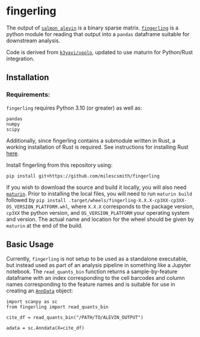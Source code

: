 # fingerling

The output of [`salmon alevin`](https://github.com/COMBINE-lab/salmon) is a binary sparse matrix.  [`fingerling`](https://en.wikipedia.org/wiki/Juvenile_fish) is a python module for reading that output into a `pandas` dataframe suitable for downstream analysis.

Code is derived from [`k3yavi/vpolo`](https://github.com/k3yavi/vpolo), updated to use maturin for Python/Rust integration.

## Installation

### Requirements:

`fingerling` requires Python 3.10 (or greater) as well as:
```
pandas
numpy
scipy
```

Additionally, since fingerling contains a submodule written in Rust, a working installation of Rust is required. See instructions for installing Rust [here](https://www.rust-lang.org/tools/install).

Install fingerling from this repository using:
```
pip install git+https://github.com/milescsmith/fingerling
```

If you wish to download the source and build it locally, you will also need [`maturin`](https://www.maturin.rs/). Prior to installing the local files, you will need to run `maturin build` followed by `pip install .target/wheels/fingerling-X.X.X-cp3XX-cp3XX-OS_VERSION_PLATFORM.whl`, where `X.X.X` corresponds to the package version, `cp3XX` the python version, and `OS_VERSION_PLATFORM` your operating system and version.  The actual name and location for the wheel should be given by `maturin` at the end of the build.

## Basic Usage

Currently, `fingerling` is not setup to be used as a standalone executable, but instead used as part of an analysis pipeline in something like a Jupyter notebook.  The `read_quants_bin` function returns a sample-by-feature dataframe with an index corresponding to the cell barcodes and column names corresponding to the feature names and is suitable for use in creating an [`AnnData`](https://anndata.readthedocs.io/en/latest/) object:

```
import scanpy as sc
from fingerling import read_quants_bin

cite_df = read_quants_bin("/PATH/TO/ALEVIN_OUTPUT")

adata = sc.Anndata(X=cite_df)
```